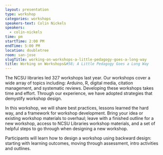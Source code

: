 ```yaml
---
layout: presentation
type: workshop
categories: workshops
speakers-text: Colin Nickels
speakers:
  - colin-nickels
time: pm
startTime: 2:00 PM
endTime: 5:00 PM
location: doubletree
room: san-jose
slugTitle: working-on-workshops-a-little-pedagogy-goes-a-long-way
title: Working on Workshops&#58; A Little Pedagogy Goes a Long Way
---
```


The NCSU libraries led 327 workshops last year. Our workshops cover a wide array of topics including: Arduino, R, digital media, citation management, and systematic reviews. Developing these workshops takes time and effort. Through our experience, we have adopted strategies that demystify workshop design.

In this workshop, we will share best practices, lessons learned the hard way, and a framework for workshop development. Bring your idea or existing workshop materials to overhaul; leave with a finished outline for a new workshop, access to NCSU Libraries workshop materials, and a set of helpful steps to go through when designing a new workshop.

Participants will learn how to design a workshop using backward design: starting with learning outcomes, moving through assessment, intro activities and outlines.